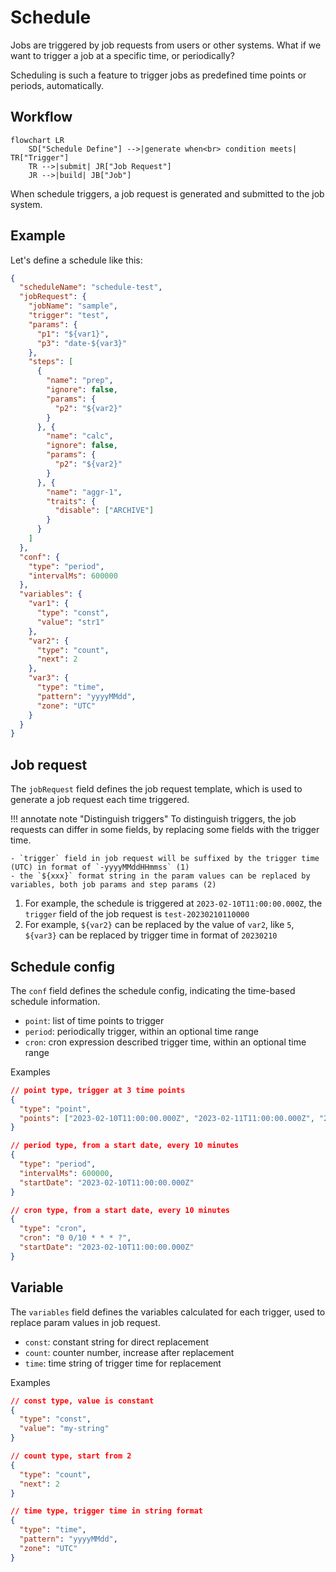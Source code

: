 # Schedule

Jobs are triggered by job requests from users or other systems. What if we want to trigger a job at a specific time, or periodically?

Scheduling is such a feature to trigger jobs as predefined time points or periods, automatically.

## Workflow

``` mermaid
flowchart LR
	SD["Schedule Define"] -->|generate when<br> condition meets| TR["Trigger"]
	TR -->|submit| JR["Job Request"]
	JR -->|build| JB["Job"]
```

When schedule triggers, a job request is generated and submitted to the job system.

## Example

Let's define a schedule like this:

``` json
{
  "scheduleName": "schedule-test",
  "jobRequest": {
    "jobName": "sample",
    "trigger": "test",
    "params": {
      "p1": "${var1}",
      "p3": "date-${var3}"
    },
    "steps": [
      {
        "name": "prep",
        "ignore": false,
        "params": {
          "p2": "${var2}"
        }
      }, {
        "name": "calc",
        "ignore": false,
        "params": {
          "p2": "${var2}"
        }
      }, {
        "name": "aggr-1",
        "traits": {
          "disable": ["ARCHIVE"]
        }
      }
    ]
  },
  "conf": {
    "type": "period",
    "intervalMs": 600000
  },
  "variables": {
    "var1": {
      "type": "const",
      "value": "str1"
    },
    "var2": {
      "type": "count",
      "next": 2
    },
    "var3": {
      "type": "time",
      "pattern": "yyyyMMdd",
      "zone": "UTC"
    }
  }
}
```

## Job request

The `jobRequest` field defines the job request template, which is used to generate a job request each time triggered.

!!! annotate note "Distinguish triggers"
	To distinguish triggers, the job requests can differ in some fields, by replacing some fields with the trigger time.

	- `trigger` field in job request will be suffixed by the trigger time (UTC) in format of `-yyyyMMddHHmmss` (1)
  	- the `${xxx}` format string in the param values can be replaced by variables, both job params and step params (2)

1. For example, the schedule is triggered at `2023-02-10T11:00:00.000Z`, the `trigger` field of the job request is `test-20230210110000`
2. For example, `${var2}` can be replaced by the value of `var2`, like `5`, `${var3}` can be replaced by trigger time in format of `20230210`

## Schedule config

The `conf` field defines the schedule config, indicating the time-based schedule information.

- `point`: list of time points to trigger
- `period`: periodically trigger, within an optional time range
- `cron`: cron expression described trigger time, within an optional time range

Examples

``` json
// point type, trigger at 3 time points
{
  "type": "point",
  "points": ["2023-02-10T11:00:00.000Z", "2023-02-11T11:00:00.000Z", "2023-02-12T11:00:00.000Z"]
}

// period type, from a start date, every 10 minutes
{
  "type": "period",
  "intervalMs": 600000,
  "startDate": "2023-02-10T11:00:00.000Z"
}

// cron type, from a start date, every 10 minutes
{
  "type": "cron",
  "cron": "0 0/10 * * * ?",
  "startDate": "2023-02-10T11:00:00.000Z"
}
```

## Variable

The `variables` field defines the variables calculated for each trigger, used to replace param values in job request.

- `const`: constant string for direct replacement
- `count`: counter number, increase after replacement
- `time`: time string of trigger time for replacement

Examples

``` json
// const type, value is constant
{
  "type": "const",
  "value": "my-string"
}

// count type, start from 2
{
  "type": "count",
  "next": 2
}

// time type, trigger time in string format
{
  "type": "time",
  "pattern": "yyyyMMdd",
  "zone": "UTC"
}
```
